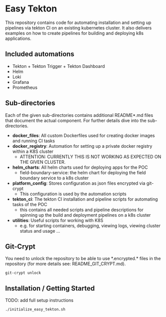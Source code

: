 # Easy Tekton

This repository contains code for automating installation and setting up pipelines via tekton CI on an existing kubernetes cluster.
It also delivers examples on how to create pipelines for building and deploying k8s applications.

## Included automations
- Tekton + Tekton Trigger + Tekton Dashboard
- Helm
- Loki
- Grafana
- Prometheus

## Sub-directories

Each of the given sub-directories contains additional README*.md files that document the actual component. For further details dive into the sub-directories.

- __docker_files__: All custom Dockerfiles used for creating docker images and running CI tasks
- __docker_registry__: Automation for setting up a private docker registry within a K8S cluster
  - ATTENTION: CURRENTLY THIS IS NOT WORKING AS EXPECTED ON THE GIVEN CLUSTER.
- __helm_charts__: All helm charts used for deploying apps for the POC
  - field-boundary-service: the helm chart for deploying the field boundary service to a k8s cluster
- __platform_config__: Stores configuration as json files encrypted via git-crypt
  - This configuration is used by the automation scripts
- __tekton_ci__: The tekton CI installation and pipeline scripts for automating tasks of the POC
  - this contains all needed scripts and pipeline descriptions for spinning up the build and deployment pipelines on a k8s cluster
- __utilities__: Useful scripts for working with K8S
  - e.g. for starting containers, debugging, viewing logs, viewing cluster status and usage ...

## Git-Crypt
You need to unlock the repository to be able to use \*.encrypted.\* files in the repository (for more details see: README_GIT_CRYPT.md).
```
git-crypt unlock
```

## Installation / Getting Started
TODO: add full setup instructions

```
./initialize_easy_tekton.sh
```